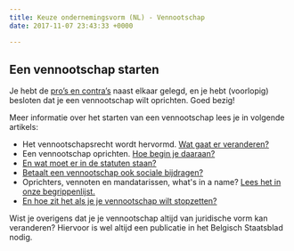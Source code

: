 ```yaml
---
title: Keuze ondernemingsvorm (NL) - Vennootschap
date: 2017-11-07 23:43:33 +0000

---
```

## Een vennootschap starten

Je hebt de [pro’s en contra’s](https://www.xerius.be/blog/zelfstandige-worden-eenmanszaak-vennootschap/) naast elkaar gelegd, en je hebt (voorlopig) besloten dat je een vennootschap wilt oprichten. Goed bezig!

Meer informatie over het starten van een vennootschap lees je in volgende artikels:

* Het vennootschapsrecht wordt hervormd. [Wat gaat er veranderen?](https://www.xerius.be/blog/hervorming-van-het-vennootschapsrecht-wat-verandert-er)
* Een vennootschap oprichten. [Hoe begin je daaraan?](https://www.xerius.be/nl-be/zelfstandig-worden/een-vennootschap/vennootschap-oprichten)
* [En wat moet er in de statuten staan?](https://www.xerius.be/blog/wat-moet-in-statuten-staan)
* [Betaalt een vennootschap ook sociale bijdragen?](https://www.xerius.be/zelfstandigen/sociale-zekerheid/vennootschapsbijdrage/)
* Oprichters, vennoten en mandatarissen, what's in a name? [Lees het in onze begrippenlijst.](https://www.xerius.be/nl-be/drive/ondernemingsvorm/ondernemingsvorm-onbepaald/begrippen)
* [En hoe zit het als je je vennootschap wilt stopzetten?](https://www.xerius.be/zelfstandigen/start-eigen-zaak/eenmanszaak-vennootschap)

Wist je overigens dat je je vennootschap altijd van juridische vorm kan veranderen? Hiervoor is wel altijd een publicatie in het Belgisch Staatsblad nodig.